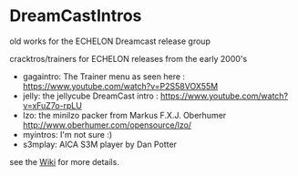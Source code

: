 # DreamCastIntros
old works for the ECHELON Dreamcast release group

cracktros/trainers for ECHELON releases from the early 2000's

- gagaintro: The Trainer menu as seen here : https://www.youtube.com/watch?v=P2S58VOX55M
- jelly: the jellycube DreamCast intro : https://www.youtube.com/watch?v=xFuZ7o-rpLU
- lzo: the minilzo packer from Markus F.X.J. Oberhumer http://www.oberhumer.com/opensource/lzo/
- myintros: I'm not sure :)
- s3mplay: AICA S3M player by Dan Potter

see the [Wiki](https://github.com/miniupnp/DreamCastIntros/wiki) for more
details.

